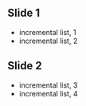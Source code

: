 ## Slide 1

-   incremental list, 1
-   incremental list, 2

## Slide 2

-   incremental list, 3
-   incremental list, 4
